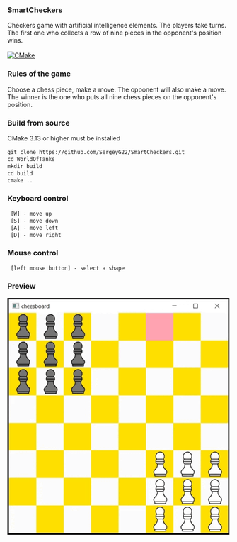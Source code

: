 ### SmartCheckers 

Сheckers game with artificial intelligence elements.
The players take turns.
The first one who collects a row of nine pieces in the opponent's position wins.<br><br>
[![CMake](https://github.com/SergeyG22/SmartCheckers/actions/workflows/cmake.yml/badge.svg)](https://github.com/SergeyG22/SmartCheckers/actions/workflows/cmake.yml)

### Rules of the game

Choose a chess piece, make a move. The opponent will also make a move. 
The winner is the one who puts all nine chess pieces on the opponent's position.


### Build from source
CMake 3.13 or higher must be installed
```
git clone https://github.com/SergeyG22/SmartCheckers.git
cd WorldOfTanks
mkdir build
cd build
cmake ..
```

### Keyboard control

```
 [W] - move up
 [S] - move down
 [A] - move left
 [D] - move right
```

### Mouse control

```
 [left mouse button] - select a shape
```

### Preview
 
![hippo](https://github.com/SergeyG22/SmartCheckers/blob/master/docs/animation/animation.gif)

